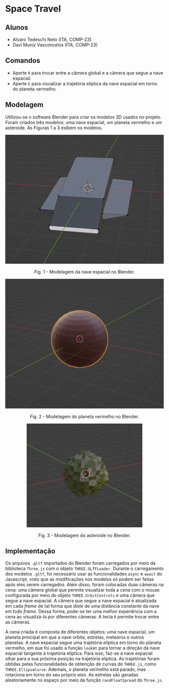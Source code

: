 # Space Travel

## Alunos

- Alvaro Tedeschi Neto (ITA, COMP-23)
- Davi Muniz Vasconcelos (ITA, COMP-23)

## Comandos

- Aperte `R` para trocar entre a câmera global e a câmera que segue a nave espacial.
- Aperte `E` para visualizar a trajetória elíptica da nave espacial em torno do planeta vermelho.

## Modelagem
Utilizou-se o software Blender para criar os modelos 3D usados no projeto. Foram criados três modelos: uma nave espacial, um planeta vermelho e um asteroide. As Figuras 1 a 3 exibem os modelos.

<p align="center">
    <img src="figures/spaceship.PNG" alt="">
</p>
<p align="center">Fig. 1 - Modelagem da nave espacial no Blender.

<p align="center">
    <img src="figures/planet.PNG" alt="">
</p>
<p align="center">Fig. 2 - Modelagem do planeta vermelho no Blender.

<p align="center">
    <img src="figures/asteroid.PNG" alt="">
</p>
<p align="center">Fig. 3 - Modelagem do asteroide no Blender.

## Implementação
Os arquivos `.gltf` importados do Blender foram carregados por meio da biblioteca `Three.js` com o objeto `THREE.GLTFLoader`. Durante o carregamento dos modelos `.gltf`, foi necessário usar as funcionalidades `async` e `await` do Javascript, visto que as modificações nos modelos só podem ser feitas após eles serem carregados. Além disso, foram colocadas duas câmeras na cena: uma câmera global que permite visualizar toda a cena com o mouse configurada por meio do objeto `THREE.OrbitControls` e uma câmera que segue a nave espacial. A câmera que segue a nave espacial é atualizada em cada *frame* de tal forma que diste de uma distância constante da nave em todo *frame*. Dessa forma, pode-se ter uma melhor experiência com a cena ao visualizá-la por diferentes câmeras. A tecla `R` permite trocar entre as câmeras.

A cena criada é composta de diferentes objetos: uma nave espacial, um planeta principal em que a nave orbita, estrelas, meteoros e outros planetas. A nave espacial segue uma trajetória elíptica em torno do planeta vermelho, em que foi usado a função `lookAt` para tornar a direção da nave espacial tangente à trajetória elíptica. Para isso, faz-se a nave espacial olhar para a sua próxima posição na trajetória elíptica. As trajetórias foram obtidas pelas funcionalidades de obtenção de curvas do `THREE.js`, como `THREE.EllipseCurve`. Ademais, o planeta vermelho está parado, mas rotaciona em torno do seu próprio eixo. As estrelas são geradas aleatoriamente no espaço por meio da função `randFloatSpread` do `Three.js`.